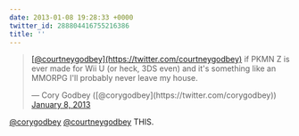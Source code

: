 ```yaml
---
date: 2013-01-08 19:28:33 +0000
twitter_id: 288804416755216386
title: ''
---
```


<blockquote class="twitter-tweet"><p lang="en" dir="ltr"><a href="https://twitter.com/courtneygodbey?ref_src=twsrc%5Etfw">[@courtneygodbey](https://twitter.com/courtneygodbey)</a> if PKMN Z is ever made for Wii U (or heck, 3DS even) and it&#39;s something like an MMORPG I&#39;ll probably never leave my house.</p>&mdash; Cory Godbey ([@corygodbey](https://twitter.com/corygodbey)) <a href="https://twitter.com/corygodbey/status/288709646208872449?ref_src=twsrc%5Etfw">January 8, 2013</a></blockquote>
<script async src="https://platform.twitter.com/widgets.js" charset="utf-8"></script>

[@corygodbey](https://twitter.com/corygodbey) [@courtneygodbey](https://twitter.com/courtneygodbey) THIS.
